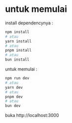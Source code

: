 # untuk memulai

install dependencynya :

```bash
npm install
# atau
yarn install
# atau
pnpm install
# atau
bun install
```


untuk memulai :

```bash
npm run dev
# atau
yarn dev
# atau
pnpm dev
# atau
bun dev
```

 buka http://localhost:3000
